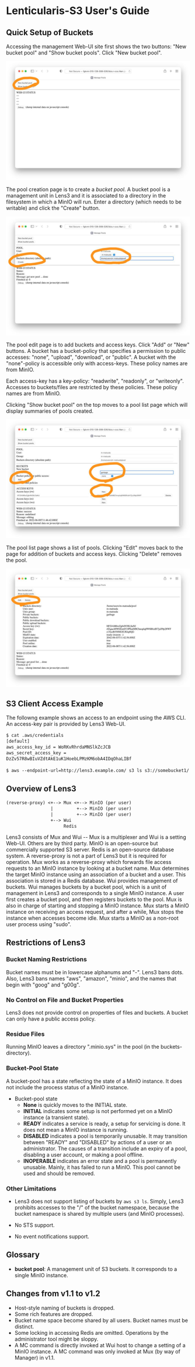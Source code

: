 # Lenticularis-S3 User's Guide

## Quick Setup of Buckets

Accessing the management Web-UI site first shows the two buttons: "New
bucket pool" and "Show bucket pools".  Click "New bucket pool".

![Landing page](ug1.jpg)

The pool creation page is to create a _bucket pool_.  A bucket pool is
a management unit in Lens3 and it is associated to a directory in the
filesystem in which a MinIO will run.  Enter a directory (which needs
to be writable) and click the "Create" button.

![Pool creation page](ug2.jpg)

The pool edit page is to add buckets and access keys.  Click "Add" or
"New" buttons.  A bucket has a bucket-policy that specifies a
permission to public accesses: "none", "upload", "download", or
"public".  A bucket with the "none"-policy is accessible only with
access-keys.  These policy names are from MinIO.

Each access-key has a key-policy: "readwrite", "readonly", or
"writeonly".  Accesses to buckets/files are restricted by these
policies.  These policy names are from MinIO.

Clicking "Show bucket pool" on the top moves to a pool list page which
will display summaries of pools created.

![Pool edit page](ug3.jpg)

The pool list page shows a list of pools.  Clicking "Edit" moves back
to the page for addition of buckets and access keys.  Clicking "Delete"
removes the pool.

![Pool list page](ug4.jpg)

## S3 Client Access Example

The followng example shows an access to an endpoint using the AWS CLI.
An access-key pair is provided by Lens3 Web-UI.

```
$ cat .aws/credentials
[default]
aws_access_key_id = WoRKvRhrdaMNSlkZcJCB
aws_secret_access_key = DzZv57R8wBIuVZdtAkE1uK1HoebLPMzKM6obA4IDqOhaLIBf

$ aws --endpoint-url=http://lens3.example.com/ s3 ls s3://somebucket1/
```

## Overview of Lens3

```
(reverse-proxy) <+-->︎ Mux <+--> MinIO (per user)
                 |         +--> MinIO (per user)
                 |         +--> MinIO (per user)
                 +--> Wui
                      Redis
```

Lens3 consists of Mux and Wui -- Mux is a multiplexer and Wui is a
setting Web-UI.  Others are by third party.  MinIO is an open-source
but commercially supported S3 server.  Redis is an open-source
database system.  A reverse-proxy is not a part of Lens3 but it is
required for operation.  Mux works as a reverse-proxy which forwards
file access requests to an MinIO instance by looking at a bucket name.
Mux determines the target MinIO instance using an association of a
bucket and a user.  This association is stored in a Redis database.
Wui provides management of buckets.  Wui manages buckets by a bucket
pool, which is a unit of management in Lens3 and corresponds to a
single MinIO instance.  A user first creates a bucket pool, and then
registers buckets to the pool.  Mux is also in charge of starting and
stopping a MinIO instance.  Mux starts a MinIO instance on receiving
an access request, and after a while, Mux stops the instance when
accesses become idle.  Mux starts a MinIO as a non-root user process
using "sudo".

## Restrictions of Lens3

### Bucket Naming Restrictions

Bucket names must be in lowercase alphanums and "-".  Lens3 bans dots.
Also, Lens3 bans names "aws", "amazon", "minio", and the names that
begin with "goog" and "g00g".

### No Control on File and Bucket Properties

Lens3 does not provide control on properties of files and buckets.  A
bucket can only have a public access policy.

### Residue Files

Running MinIO leaves a directory ".minio.sys" in the pool (in the
buckets-directory).

### Bucket-Pool State

A bucket-pool has a state reflecting the state of a MinIO instance.
It does not include the process status of a MinIO instance.

* Bucket-pool state
  * __None__ is quickly moves to the INITIAL state.
  * __INITIAL__ indicates some setup is not performed yet on a MinIO
    instance (a transient state).
  * __READY__ indicates a service is ready, a setup for servicing is
    done.  It does not mean a MinIO instance is running.
  * __DISABLED__ indicates a pool is temporarily unusable.  It may
    transition between "READY" and "DISABLED" by actions of a user or
    an administrator.  The causes of a transition include an
    expiry of a pool, disabling a user account, or making a pool
    offline.
  * __INOPERABLE__ indicates an error state and a pool is permanently
    unusable.  Mainly, it has failed to run a MinIO.  This pool cannot
    be used and should be removed.

### Other Limitations

* Lens3 does not support listing of buckets by `aws s3 ls`.  Simply,
Lens3 prohibits accesses to the "/" of the bucket namespace, because
the bucket namespace is shared by multiple users (and MinIO
processes).

* No STS support.

* No event notifications support.

## Glossary

* __bucket pool__: A management unit of S3 buckets.  It corresponds to
  a single MinIO instance.

## Changes from v1.1 to v1.2

* Host-style naming of buckets is dropped.
* Some rich features are dropped.
* Bucket name space become shared by all users.  Bucket names must be
  distinct.
* Some locking in accessing Redis are omitted.  Operations by the
  administrator tool might be sloppy.
* A MC command is directly invoked at Wui host to change a setting of
  a MinIO instance.  A MC command was only invoked at Mux (by way of
  Manager) in v1.1.

